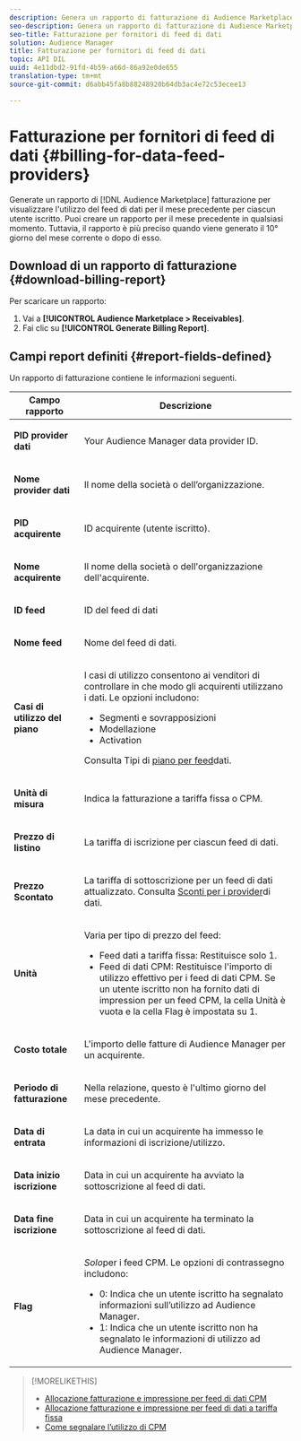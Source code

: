 ```yaml
---
description: Genera un rapporto di fatturazione di Audience Marketplace per visualizzare l'utilizzo dei feed di dati per il mese precedente per ciascun utente iscritto. Puoi creare un rapporto per il mese precedente in qualsiasi momento. Tuttavia, il rapporto è più preciso quando viene generato il 10° giorno del mese corrente o dopo di esso.
seo-description: Genera un rapporto di fatturazione di Audience Marketplace per visualizzare l'utilizzo dei feed di dati per il mese precedente per ciascun utente iscritto. Puoi creare un rapporto per il mese precedente in qualsiasi momento. Tuttavia, il rapporto è più preciso quando viene generato il 10° giorno del mese corrente o dopo di esso.
seo-title: Fatturazione per fornitori di feed di dati
solution: Audience Manager
title: Fatturazione per fornitori di feed di dati
topic: API DIL
uuid: 4e11dbd2-91fd-4b59-a66d-86a92e0de655
translation-type: tm+mt
source-git-commit: d6abb45fa8b88248920b64db3ac4e72c53ecee13

---
```



# Fatturazione per fornitori di feed di dati {#billing-for-data-feed-providers}

Generate un rapporto di [!DNL Audience Marketplace] fatturazione per visualizzare l'utilizzo del feed di dati per il mese precedente per ciascun utente iscritto. Puoi creare un rapporto per il mese precedente in qualsiasi momento. Tuttavia, il rapporto è più preciso quando viene generato il 10° giorno del mese corrente o dopo di esso.

## Download di un rapporto di fatturazione {#download-billing-report}

Per scaricare un rapporto:

1. Vai a **[!UICONTROL Audience Marketplace > Receivables]**.
1. Fai clic su **[!UICONTROL Generate Billing Report]**.

## Campi report definiti {#report-fields-defined}

Un rapporto di fatturazione contiene le informazioni seguenti.

<table id="table_B433D5059F6446068683E425B1D87520"> 
 <thead> 
  <tr> 
   <th colname="col1" class="entry"> Campo rapporto </th> 
   <th colname="col2" class="entry"> Descrizione </th> 
  </tr> 
 </thead>
 <tbody> 
  <tr> 
   <td colname="col1"> <p><b><span class="uicontrol"> PID provider dati</span></b> </p> </td> 
   <td colname="col2"> <p>Your <span class="keyword"> Audience Manager</span> data provider ID. </p> </td> 
  </tr> 
  <tr> 
   <td colname="col1"> <p><b><span class="uicontrol"> Nome provider dati</span></b> </p> </td> 
   <td colname="col2"> <p>Il nome della società o dell’organizzazione. </p> </td> 
  </tr> 
  <tr> 
   <td colname="col1"> <p><b><span class="uicontrol"> PID acquirente</span></b> </p> </td> 
   <td colname="col2"> <p>ID acquirente (utente iscritto). </p> </td> 
  </tr> 
  <tr> 
   <td colname="col1"> <p><b><span class="uicontrol"> Nome acquirente</span></b> </p> </td> 
   <td colname="col2"> <p>Il nome della società o dell'organizzazione dell'acquirente. </p> </td> 
  </tr> 
  <tr> 
   <td colname="col1"> <p><b><span class="uicontrol"> ID feed</span></b> </p> </td> 
   <td colname="col2"> <p>ID del feed di dati </p> </td> 
  </tr> 
  <tr> 
   <td colname="col1"> <p><b><span class="uicontrol"> Nome feed</span></b> </p> </td> 
   <td colname="col2"> <p>Nome del feed di dati. </p> </td> 
  </tr> 
  <tr> 
   <td colname="col1"> <p><b><span class="uicontrol"> Casi di utilizzo del piano</span></b> </p> </td> 
   <td colname="col2"> <p>I casi di utilizzo consentono ai venditori di controllare in che modo gli acquirenti utilizzano i dati. Le opzioni includono: </p> 
    <ul id="ul_8230A93B5DCE4C10B025D3C761F72CEF"> 
     <li id="li_3400C6475F6D43D7AF54D9A0ED9C09E0">Segmenti e sovrapposizioni </li> 
     <li id="li_65DFEF1EA6C341ACB5B72FF629F10AFC">Modellazione </li> 
     <li id="li_B84935B93ADE4D299732CE7E099DF7B3">Activation </li> 
    </ul> <p>Consulta Tipi di <a href="../../../features/audience-marketplace/marketplace-data-providers/marketplace-create-manage-feeds.md#plan-types"> piano per feed</a>dati. </p> </td> 
  </tr> 
  <tr> 
   <td colname="col1"> <p><b><span class="uicontrol"> Unità di misura</span></b> </p> </td> 
   <td colname="col2"> <p>Indica la fatturazione a tariffa fissa o CPM. </p> </td> 
  </tr> 
  <tr> 
   <td colname="col1"> <p><b><span class="uicontrol"> Prezzo di listino</span></b> </p> </td> 
   <td colname="col2"> <p>La tariffa di iscrizione per ciascun feed di dati. </p> </td> 
  </tr> 
  <tr> 
   <td colname="col1"> <p><b><span class="uicontrol"> Prezzo Scontato</span></b> </p> </td> 
   <td colname="col2"> <p>La tariffa di sottoscrizione per un feed di dati attualizzato. Consulta <a href="../../../features/audience-marketplace/marketplace-data-providers/marketplace-create-manage-feeds.md#discounts"> Sconti per i provider</a>di dati. </p> </td> 
  </tr> 
  <tr> 
   <td colname="col1"> <p><b><span class="uicontrol"> Unità</span></b> </p> </td> 
   <td colname="col2"> <p>Varia per tipo di prezzo del feed: </p> 
    <ul id="ul_01550B436EEE4FBC8C9945E08E3CE2C6"> 
     <li id="li_C589F6A751AB407E853AC6F726A47F14">Feed dati a tariffa fissa: Restituisce solo 1. </li> 
     <li id="li_F93F8AEB2D8C45BFA0305E7808AFF848">Feed di dati CPM: Restituisce l'importo di utilizzo effettivo per i feed di dati CPM. Se un utente iscritto non ha fornito dati di impression per un feed CPM, la cella Unità è vuota e la cella Flag è impostata su 1. </li> 
    </ul> </td> 
  </tr> 
  <tr> 
   <td colname="col1"> <p><b><span class="uicontrol"> Costo totale</span></b> </p> </td> 
   <td colname="col2"> <p>L'importo delle fatture di <span class="keyword"> Audience Manager</span> per un acquirente. </p> </td> 
  </tr> 
  <tr> 
   <td colname="col1"> <p><b><span class="uicontrol"> Periodo di fatturazione</span></b> </p> </td> 
   <td colname="col2"> <p> Nella relazione, questo è l'ultimo giorno del mese precedente. </p> </td> 
  </tr> 
  <tr> 
   <td colname="col1"> <p><b><span class="uicontrol"> Data di entrata</span></b> </p> </td> 
   <td colname="col2"> <p>La data in cui un acquirente ha immesso le informazioni di iscrizione/utilizzo. </p> </td> 
  </tr> 
  <tr> 
   <td colname="col1"> <p><b><span class="uicontrol"> Data inizio iscrizione</span></b> </p> </td> 
   <td colname="col2"> <p>Data in cui un acquirente ha avviato la sottoscrizione al feed di dati. </p> </td> 
  </tr> 
  <tr> 
   <td colname="col1"> <p><b><span class="uicontrol"> Data fine iscrizione</span></b> </p> </td> 
   <td colname="col2"> <p>Data in cui un acquirente ha terminato la sottoscrizione al feed di dati. </p> </td> 
  </tr> 
  <tr> 
   <td colname="col1"> <p><b><span class="uicontrol"> Flag</span></b> </p> </td> 
   <td colname="col2"> <p> <i>Solo</i>per i feed CPM. Le opzioni di contrassegno includono: </p> 
    <ul id="ul_509BC73B754A43299F8D719AB0805ABD"> 
     <li id="li_AB35E33B68EC49A187495DF6B9D86563">0: Indica che un utente iscritto ha segnalato informazioni sull’utilizzo ad <span class="keyword"> Audience Manager</span>. </li> 
     <li id="li_2E4871B127A84EC586A9F3659F52D67E">1: Indica che un utente iscritto non ha segnalato le informazioni di utilizzo ad <span class="keyword"> Audience Manager</span>. </li> 
    </ul> </td> 
  </tr> 
 </tbody> 
</table>

>[!MORELIKETHIS]
>
>* [Allocazione fatturazione e impressione per feed di dati CPM](../../../features/audience-marketplace/marketplace-data-buyers/marketplace-buyer-billing.md#cost-attribution)
>* [Allocazione fatturazione e impressione per feed di dati a tariffa fissa](../../../features/audience-marketplace/marketplace-data-buyers/marketplace-buyer-billing.md)
>* [Come segnalare l’utilizzo di CPM](../../../features/audience-marketplace/marketplace-data-buyers/marketplace-buyer-billing.md#report-cpm-usage)

